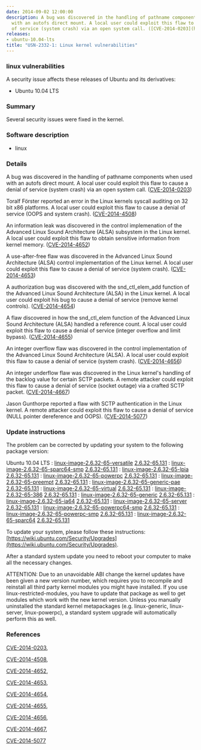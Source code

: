 ```yaml
---
date: 2014-09-02 12:00:00
description: A bug was discovered in the handling of pathname components when used
  with an autofs direct mount. A local user could exploit this flaw to cause a denial
  of service (system crash) via an open system call. ([CVE-2014-0203](http://people.ubuntu.com/~ubuntu-security/cve/CVE-2014-0203))
releases:
- ubuntu-10.04-lts
title: "USN-2332-1: Linux kernel vulnerabilities"
---
```


### linux vulnerabilities

A security issue affects these releases of Ubuntu and its derivatives:

* Ubuntu 10.04 LTS

### Summary

Several security issues were fixed in the kernel. 

### Software description

* linux 

### Details

A bug was discovered in the handling of pathname components when used with an autofs direct mount. A local user could exploit this flaw to cause a denial of service (system crash) via an open system call. ([CVE-2014-0203](http://people.ubuntu.com/~ubuntu-security/cve/CVE-2014-0203))

Toralf Förster reported an error in the Linux kernels syscall auditing on 32 bit x86 platforms. A local user could exploit this flaw to cause a denial of service (OOPS and system crash). ([CVE-2014-4508](http://people.ubuntu.com/~ubuntu-security/cve/CVE-2014-4508))

An information leak was discovered in the control implemenation of the Advanced Linux Sound Architecture (ALSA) subsystem in the Linux kernel. A local user could exploit this flaw to obtain sensitive information from kernel memory. ([CVE-2014-4652](http://people.ubuntu.com/~ubuntu-security/cve/CVE-2014-4652))

A use-after-free flaw was discovered in the Advanced Linux Sound Architecture (ALSA) control implementation of the Linux kernel. A local user could exploit this flaw to cause a denial of service (system crash). ([CVE-2014-4653](http://people.ubuntu.com/~ubuntu-security/cve/CVE-2014-4653))

A authorization bug was discovered with the snd_ctl_elem_add function of the Advanced Linux Sound Architecture (ALSA) in the Linux kernel. A local user could exploit his bug to cause a denial of service (remove kernel controls). ([CVE-2014-4654](http://people.ubuntu.com/~ubuntu-security/cve/CVE-2014-4654))

A flaw discovered in how the snd_ctl_elem function of the Advanced Linux Sound Architecture (ALSA) handled a reference count. A local user could exploit this flaw to cause a denial of service (integer overflow and limit bypass). ([CVE-2014-4655](http://people.ubuntu.com/~ubuntu-security/cve/CVE-2014-4655))

An integer overflow flaw was discovered in the control implementation of the Advanced Linux Sound Architecture (ALSA). A local user could exploit this flaw to cause a denial of service (system crash). ([CVE-2014-4656](http://people.ubuntu.com/~ubuntu-security/cve/CVE-2014-4656))

An integer underflow flaw was discovered in the Linux kernel&#39;s handling of the backlog value for certain SCTP packets. A remote attacker could exploit this flaw to cause a denial of service (socket outage) via a crafted SCTP packet. ([CVE-2014-4667](http://people.ubuntu.com/~ubuntu-security/cve/CVE-2014-4667))

Jason Gunthorpe reported a flaw with SCTP authentication in the Linux kernel. A remote attacker could exploit this flaw to cause a denial of service (NULL pointer dereference and OOPS). ([CVE-2014-5077](http://people.ubuntu.com/~ubuntu-security/cve/CVE-2014-5077)) 

### Update instructions

The problem can be corrected by updating your system to the following package version:

Ubuntu 10.04 LTS
 : [linux-image-2.6.32-65-versatile](https://launchpad.net/ubuntu/+source/linux) <span> [2.6.32-65.131](https://launchpad.net/ubuntu/+source/linux/2.6.32-65.131) </span> 
 : [linux-image-2.6.32-65-sparc64-smp](https://launchpad.net/ubuntu/+source/linux) <span> [2.6.32-65.131](https://launchpad.net/ubuntu/+source/linux/2.6.32-65.131) </span> 
 : [linux-image-2.6.32-65-lpia](https://launchpad.net/ubuntu/+source/linux) <span> [2.6.32-65.131](https://launchpad.net/ubuntu/+source/linux/2.6.32-65.131) </span> 
 : [linux-image-2.6.32-65-powerpc](https://launchpad.net/ubuntu/+source/linux) <span> [2.6.32-65.131](https://launchpad.net/ubuntu/+source/linux/2.6.32-65.131) </span> 
 : [linux-image-2.6.32-65-preempt](https://launchpad.net/ubuntu/+source/linux) <span> [2.6.32-65.131](https://launchpad.net/ubuntu/+source/linux/2.6.32-65.131) </span> 
 : [linux-image-2.6.32-65-generic-pae](https://launchpad.net/ubuntu/+source/linux) <span> [2.6.32-65.131](https://launchpad.net/ubuntu/+source/linux/2.6.32-65.131) </span> 
 : [linux-image-2.6.32-65-virtual](https://launchpad.net/ubuntu/+source/linux) <span> [2.6.32-65.131](https://launchpad.net/ubuntu/+source/linux/2.6.32-65.131) </span> 
 : [linux-image-2.6.32-65-386](https://launchpad.net/ubuntu/+source/linux) <span> [2.6.32-65.131](https://launchpad.net/ubuntu/+source/linux/2.6.32-65.131) </span> 
 : [linux-image-2.6.32-65-generic](https://launchpad.net/ubuntu/+source/linux) <span> [2.6.32-65.131](https://launchpad.net/ubuntu/+source/linux/2.6.32-65.131) </span> 
 : [linux-image-2.6.32-65-ia64](https://launchpad.net/ubuntu/+source/linux) <span> [2.6.32-65.131](https://launchpad.net/ubuntu/+source/linux/2.6.32-65.131) </span> 
 : [linux-image-2.6.32-65-server](https://launchpad.net/ubuntu/+source/linux) <span> [2.6.32-65.131](https://launchpad.net/ubuntu/+source/linux/2.6.32-65.131) </span> 
 : [linux-image-2.6.32-65-powerpc64-smp](https://launchpad.net/ubuntu/+source/linux) <span> [2.6.32-65.131](https://launchpad.net/ubuntu/+source/linux/2.6.32-65.131) </span> 
 : [linux-image-2.6.32-65-powerpc-smp](https://launchpad.net/ubuntu/+source/linux) <span> [2.6.32-65.131](https://launchpad.net/ubuntu/+source/linux/2.6.32-65.131) </span> 
 : [linux-image-2.6.32-65-sparc64](https://launchpad.net/ubuntu/+source/linux) <span> [2.6.32-65.131](https://launchpad.net/ubuntu/+source/linux/2.6.32-65.131) </span> 

To update your system, please follow these instructions: [https://wiki.ubuntu.com/Security/Upgrades](https://wiki.ubuntu.com/Security/Upgrades).

After a standard system update you need to reboot your computer to make all the necessary changes.

ATTENTION: Due to an unavoidable ABI change the kernel updates have been given a new version number, which requires you to recompile and reinstall all third party kernel modules you might have installed. If you use linux-restricted-modules, you have to update that package as well to get modules which work with the new kernel version. Unless you manually uninstalled the standard kernel metapackages (e.g. linux-generic, linux-server, linux-powerpc), a standard system upgrade will automatically perform this as well. 

### References

 [CVE-2014-0203](http://people.ubuntu.com/~ubuntu-security/cve/CVE-2014-0203), 

 [CVE-2014-4508](http://people.ubuntu.com/~ubuntu-security/cve/CVE-2014-4508), 

 [CVE-2014-4652](http://people.ubuntu.com/~ubuntu-security/cve/CVE-2014-4652), 

 [CVE-2014-4653](http://people.ubuntu.com/~ubuntu-security/cve/CVE-2014-4653), 

 [CVE-2014-4654](http://people.ubuntu.com/~ubuntu-security/cve/CVE-2014-4654), 

 [CVE-2014-4655](http://people.ubuntu.com/~ubuntu-security/cve/CVE-2014-4655), 

 [CVE-2014-4656](http://people.ubuntu.com/~ubuntu-security/cve/CVE-2014-4656), 

 [CVE-2014-4667](http://people.ubuntu.com/~ubuntu-security/cve/CVE-2014-4667), 

 [CVE-2014-5077](http://people.ubuntu.com/~ubuntu-security/cve/CVE-2014-5077)
